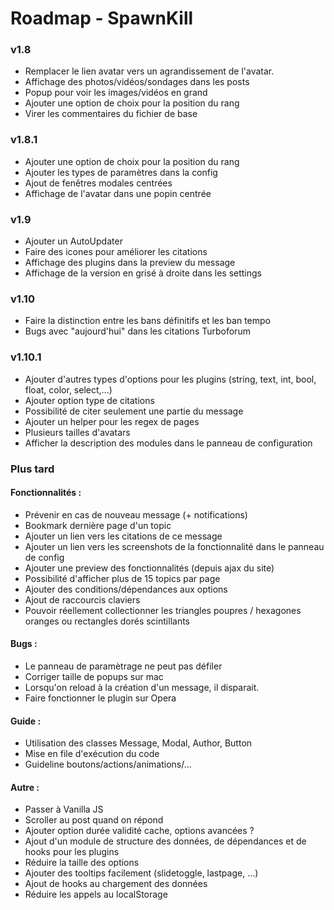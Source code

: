Roadmap - SpawnKill
=====================

### v1.8
- Remplacer le lien avatar vers un agrandissement de l'avatar.
- Affichage des photos/vidéos/sondages dans les posts
- Popup pour voir les images/vidéos en grand
- Ajouter une option de choix pour la position du rang
- Virer les commentaires du fichier de base

### v1.8.1
- Ajouter une option de choix pour la position du rang
- Ajouter les types de paramètres dans la config
- Ajout de fenêtres modales centrées
- Affichage de l'avatar dans une popin centrée

### v1.9
- Ajouter un AutoUpdater
- Faire des icones pour améliorer les citations
- Affichage des plugins dans la preview du message
- Affichage de la version en grisé à droite dans les settings

### v1.10
- Faire la distinction entre les bans définitifs et les ban tempo
- Bugs avec "aujourd'hui" dans les citations Turboforum

### v1.10.1
- Ajouter d'autres types d'options pour les plugins (string, text, int, bool, float, color, select,...)
- Ajouter option type de citations
- Possibilité de citer seulement une partie du message
- Ajouter un helper pour les regex de pages
- Plusieurs tailles d'avatars
- Afficher la description des modules dans le panneau de configuration

### Plus tard
#### Fonctionnalités :
- Prévenir en cas de nouveau message (+ notifications)
- Bookmark dernière page d'un topic
- Ajouter un lien vers les citations de ce message
- Ajouter un lien vers les screenshots de la fonctionnalité dans le panneau de config
- Ajouter une preview des fonctionnalités (depuis ajax du site)
- Possibilité d'afficher plus de 15 topics par page
- Ajouter des conditions/dépendances aux options
- Ajout de raccourcis claviers
- Pouvoir réellement collectionner les triangles poupres / hexagones oranges ou rectangles dorés scintillants

#### Bugs :
- Le panneau de paramètrage ne peut pas défiler
- Corriger taille de popups sur mac
- Lorsqu'on reload à la création d'un message, il disparait.
- Faire fonctionner le plugin sur Opera

#### Guide :
- Utilisation des classes Message, Modal, Author, Button
- Mise en file d'exécution du code
- Guideline boutons/actions/animations/...

#### Autre :
- Passer à Vanilla JS
- Scroller au post quand on répond
- Ajouter option durée validité cache, options avancées ?
- Ajout d'un module de structure des données, de dépendances et de hooks pour les plugins
- Réduire la taille des options
- Ajouter des tooltips facilement (slidetoggle, lastpage, ...)
- Ajout de hooks au chargement des données
- Réduire les appels au localStorage
